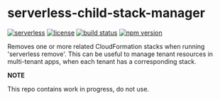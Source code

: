 # serverless-child-stack-manager

[![serverless][icon-serverless]][link-serverless]
[![license][icon-lic]][link-lic]
[![build status][icon-ci]][link-ci]
[![npm version][icon-npm]][link-npm]

Removes one or more related CloudFormation stacks when running 'serverless remove'.
This can be useful to manage tenant resources in multi-tenant apps, when each tenant has a corresponding stack.

**NOTE**

This repo contains work in progress, do not use.

[//]: # (Note: icon sources seem to be random. It's just because shields.io is extremely slow so using alternatives whenever possible)
[icon-serverless]: http://public.serverless.com/badges/v3.svg
[icon-lic]: https://img.shields.io/github/license/coyoteecd/serverless-child-stack-manager
[icon-ci]: https://travis-ci.com/coyoteecd/serverless-child-stack-manager.svg?branch=master
[icon-npm]: https://badge.fury.io/js/serverless-child-stack-manager.svg

[link-serverless]: http://www.serverless.com
[link-lic]: https://github.com/coyoteecd/serverless-child-stack-manager/blob/master/LICENSE
[link-ci]: https://travis-ci.com/coyoteecd/serverless-child-stack-manager
[link-npm]: https://www.npmjs.com/package/serverless-child-stack-manager
